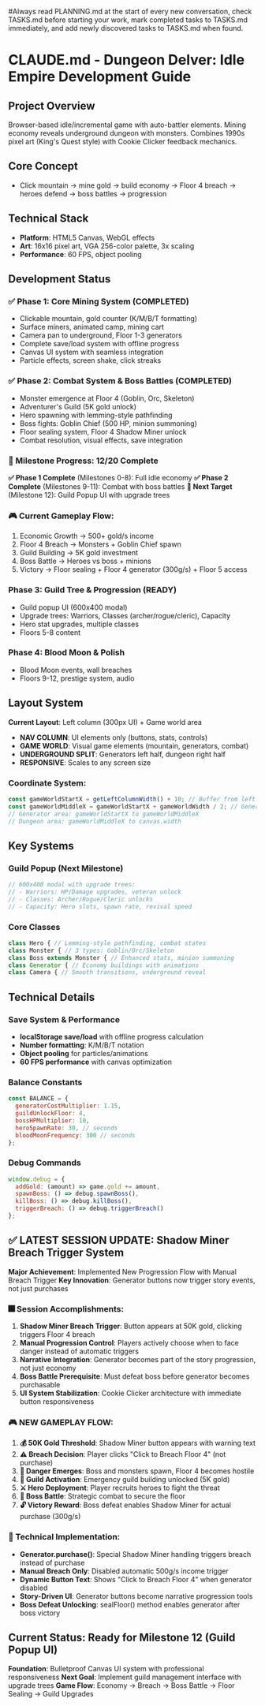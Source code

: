 
#Always read PLANNING.md at the start of every new conversation, check TASKS.md before starting your work, mark completed tasks to TASKS.md immediately, and add newly discovered tasks to TASKS.md when found.

# CLAUDE.md - Dungeon Delver: Idle Empire Development Guide

## Project Overview
Browser-based idle/incremental game with auto-battler elements. Mining economy reveals underground dungeon with monsters. Combines 1990s pixel art (King's Quest style) with Cookie Clicker feedback mechanics.

## Core Concept
- Click mountain → mine gold → build economy → Floor 4 breach → heroes defend → boss battles → progression

## Technical Stack
- **Platform**: HTML5 Canvas, WebGL effects
- **Art**: 16x16 pixel art, VGA 256-color palette, 3x scaling
- **Performance**: 60 FPS, object pooling

## Development Status

### ✅ Phase 1: Core Mining System (COMPLETED)
- Clickable mountain, gold counter (K/M/B/T formatting)
- Surface miners, animated camp, mining cart
- Camera pan to underground, Floor 1-3 generators
- Complete save/load system with offline progress
- Canvas UI system with seamless integration
- Particle effects, screen shake, click streaks

### ✅ Phase 2: Combat System & Boss Battles (COMPLETED)
- Monster emergence at Floor 4 (Goblin, Orc, Skeleton)
- Adventurer's Guild (5K gold unlock)
- Hero spawning with lemming-style pathfinding
- Boss fights: Goblin Chief (500 HP, minion summoning)
- Floor sealing system, Floor 4 Shadow Miner unlock
- Combat resolution, visual effects, save integration

### 🎯 Milestone Progress: 12/20 Complete
**✅ Phase 1 Complete** (Milestones 0-8): Full idle economy
**✅ Phase 2 Complete** (Milestones 9-11): Combat with boss battles
**🎯 Next Target** (Milestone 12): Guild Popup UI with upgrade trees

### 🎮 Current Gameplay Flow:
1. Economic Growth → 500+ gold/s income
2. Floor 4 Breach → Monsters + Goblin Chief spawn
3. Guild Building → 5K gold investment
4. Boss Battle → Heroes vs boss + minions
5. Victory → Floor sealing + Floor 4 generator (300g/s) + Floor 5 access

### Phase 3: Guild Tree & Progression (READY)
- Guild popup UI (600x400 modal)
- Upgrade trees: Warriors, Classes (archer/rogue/cleric), Capacity
- Hero stat upgrades, multiple classes
- Floors 5-8 content

### Phase 4: Blood Moon & Polish
- Blood Moon events, wall breaches
- Floors 9-12, prestige system, audio

## Layout System
**Current Layout**: Left column (300px UI) + Game world area
- **NAV COLUMN**: UI elements only (buttons, stats, controls)
- **GAME WORLD**: Visual game elements (mountain, generators, combat)
- **UNDERGROUND SPLIT**: Generators left half, dungeon right half
- **RESPONSIVE**: Scales to any screen size

### Coordinate System:
```javascript
const gameWorldStartX = getLeftColumnWidth() + 10; // Buffer from left column
const gameWorldMiddleX = gameWorldStartX + gameWorldWidth / 2; // Generator/dungeon split
// Generator area: gameWorldStartX to gameWorldMiddleX
// Dungeon area: gameWorldMiddleX to canvas.width
```

## Key Systems

### Guild Popup (Next Milestone)
```javascript
// 600x400 modal with upgrade trees:
// - Warriors: HP/Damage upgrades, veteran unlock
// - Classes: Archer/Rogue/Cleric unlocks
// - Capacity: Hero slots, spawn rate, revival speed
```

### Core Classes
```javascript
class Hero { // Lemming-style pathfinding, combat states
class Monster { // 3 types: Goblin/Orc/Skeleton
class Boss extends Monster { // Enhanced stats, minion summoning
class Generator { // Economy buildings with animations
class Camera { // Smooth transitions, underground reveal
```

## Technical Details

### Save System & Performance
- **localStorage save/load** with offline progress calculation
- **Number formatting**: K/M/B/T notation
- **Object pooling** for particles/animations
- **60 FPS performance** with canvas optimization

### Balance Constants
```javascript
const BALANCE = {
  generatorCostMultiplier: 1.15,
  guildUnlockFloor: 4,
  bossHPMultiplier: 10,
  heroSpawnRate: 30, // seconds
  bloodMoonFrequency: 300 // seconds
};
```

### Debug Commands
```javascript
window.debug = {
  addGold: (amount) => game.gold += amount,
  spawnBoss: () => debug.spawnBoss(),
  killBoss: () => debug.killBoss(),
  triggerBreach: () => debug.triggerBreach()
};
```

## ✅ LATEST SESSION UPDATE: Shadow Miner Breach Trigger System
**Major Achievement**: Implemented New Progression Flow with Manual Breach Trigger
**Key Innovation**: Generator buttons now trigger story events, not just purchases

### 🎆 Session Accomplishments:
1. **Shadow Miner Breach Trigger**: Button appears at 50K gold, clicking triggers Floor 4 breach
2. **Manual Progression Control**: Players actively choose when to face danger instead of automatic triggers
3. **Narrative Integration**: Generator becomes part of the story progression, not just economy
4. **Boss Battle Prerequisite**: Must defeat boss before generator becomes purchasable
5. **UI System Stabilization**: Cookie Clicker architecture with immediate button responsiveness

### 🎮 NEW GAMEPLAY FLOW:
1. **💰 50K Gold Threshold**: Shadow Miner button appears with warning text
2. **⚠️ Breach Decision**: Player clicks "Click to Breach Floor 4" (not purchase)
3. **👹 Danger Emerges**: Boss and monsters spawn, Floor 4 becomes hostile
4. **🏰 Guild Activation**: Emergency guild building unlocked (5K gold)
5. **⚔️ Hero Deployment**: Player recruits heroes to fight the threat
6. **👑 Boss Battle**: Strategic combat to secure the floor
7. **🔓 Victory Reward**: Boss defeat enables Shadow Miner for actual purchase (300g/s)

### 🔧 Technical Implementation:
- **Generator.purchase()**: Special Shadow Miner handling triggers breach instead of purchase
- **Manual Breach Only**: Disabled automatic 500g/s income trigger
- **Dynamic Button Text**: Shows "Click to Breach Floor 4" when generator disabled
- **Story-Driven UI**: Generator buttons become narrative progression tools
- **Boss Defeat Unlocking**: sealFloor() method enables generator after boss victory

## Current Status: Ready for Milestone 12 (Guild Popup UI)
**Foundation**: Bulletproof Canvas UI system with professional responsiveness
**Next Goal**: Implement guild management interface with upgrade trees
**Game Flow**: Economy → Breach → Boss Battle → Floor Sealing → Guild Upgrades